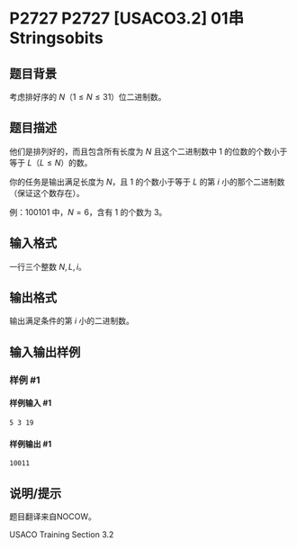 # P2727 P2727 [USACO3.2] 01串 Stringsobits

## 题目背景

考虑排好序的 $N$（$1 \leq N \leq 31$）位二进制数。


## 题目描述

他们是排列好的，而且包含所有长度为 $N$ 且这个二进制数中 $1$ 的位数的个数小于等于 $L$（$L \leq N$）的数。

你的任务是输出满足长度为 $N$，且 $1$ 的个数小于等于 $L$ 的第 $i$ 小的那个二进制数（保证这个数存在）。

例：$100101$ 中，$N=6$，含有 $1$ 的个数为 $3$。

## 输入格式

一行三个整数 $N,L,i$。

## 输出格式

输出满足条件的第 $i$ 小的二进制数。


## 输入输出样例

### 样例 #1

#### 样例输入 #1

```
5 3 19
```

#### 样例输出 #1

```
10011
```

## 说明/提示

题目翻译来自NOCOW。

USACO Training Section 3.2

